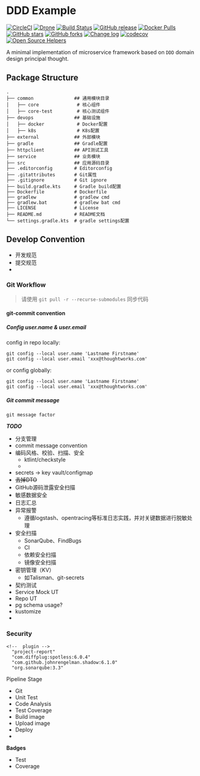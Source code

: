 # DDD Example

[![CircleCI](https://circleci.com/gh/efsn/ddd-example/tree/master.svg?style=svg)](https://circleci.com/gh/efsn/ddd-example/tree/master)
[![Drone](https://cloud.drone.io/api/badges/efsn/ddd-example/status.svg)](https://cloud.drone.io/efsn/ddd-example)
[![Build Status](https://img.shields.io/github/workflow/status/efsn/ddd-example/CI)](https://github.com/efsn/ddd-example)
[![GitHub release](https://img.shields.io/github/release/efsn/ddd-example.svg)](https://gitHub.com/efsn/ddd-example/releases)
[![Docker Pulls](https://img.shields.io/docker/pulls/elmi/ddd-example.svg)](https://hub.docker.com/r/elmi/ddd-example)
[![GitHub stars](https://img.shields.io/github/stars/efsn/ddd-example.svg)](https://github.com/efsn/ddd-example/stargazers)
[![GitHub forks](https://img.shields.io/github/forks/efsn/ddd-example.svg)](https://github.com/efsn/ddd-example/network/members)
[![Change log](https://img.shields.io/badge/change%20log-%E2%96%A4-e53994.svg)](https://gitHub.com/efsn/ddd-example/releases)
[![codecov](https://codecov.io/gh/efsn/ddd-example/branch/master/graph/badge.svg)](https://codecov.io/gh/efsn/ddd-example)
[![Open Source Helpers](https://www.codetriage.com/efsn/ddd-example/badges/users.svg)](https://www.codetriage.com/efsn/ddd-example)

A minimal implementation of microservice framework based on `DDD` domain design principal thought.

## Package Structure

```tree
.
├── common               ## 通用模块目录
│   ├── core              # 核心组件
│   ├── core-test         # 核心测试组件
├── devops               ## 基础设施
│   ├── docker            # Docker配置
│   ├── k8s               # K8s配置
├── external             ## 外部模块
├── gradle               ## Gradle配置
├── httpclient           ## API测试工具
├── service              ## 业务模块
├── src                  ## 应用源码目录
├── .editorconfig        # Editorconfig
├── .gitattributes       # Git属性
├── .gitignore           # Git ignore
├── build.gradle.kts     # Gradle build配置
├── Dockerfile           # Dockerfile
├── gradlew              # gradlew cmd
├── gradlew.bat          # gradlew bat cmd
├── LICENSE              # License
├── README.md            # README文档
└── settings.gradle.kts  # gradle settings配置
```

## Develop Convention
- 开发规范
- 提交规范
-

### Git Workflow

> 请使用 `git pull -r --recurse-submodules` 同步代码

#### git-commit convention

##### Config user.name & user.email

config in repo locally:

```
git config --local user.name 'Lastname Firstname'
git config --local user.email 'xxx@thoughtworks.com'
```

or config globally:

```
git config --local user.name 'Lastname Firstname'
git config --local user.email 'xxx@thoughtworks.com'
```

##### Git commit message

```
git message factor
```

***TODO***
- 分支管理
- commit message convention
- 编码风格、校验、扫描、安全
  - ktlint/checkstyle
  -
- secrets -> key vault/configmap
- ~~去掉DTO~~
- GitHub源码泄露安全扫描
- 敏感数据安全
- 日志汇总
- 异常报警
  - 遵循logstash、opentracing等标准日志实践，并对关键数据进行脱敏处理
- 安全扫描
  - SonarQube、FindBugs
  - CI
  - 依赖安全扫描
  - 镜像安全扫描
- 密钥管理（KV）
  - 如Talisman、git-secrets
- 契约测试
- Service Mock UT
- Repo UT
- pg schema usage?
- kustomize
-

### Security

```
<!--  plugin -->
  "project-report"
  "com.diffplug:spotless:6.0.4"
  "com.github.johnrengelman.shadow:6.1.0"
  "org.sonarqube:3.3"
```

Pipeline Stage
- Git
- Unit Test
- Code Analysis
- Test Coverage
- Build image
- Upload image
- Deploy
-

**Badges**
- Test
- Coverage
